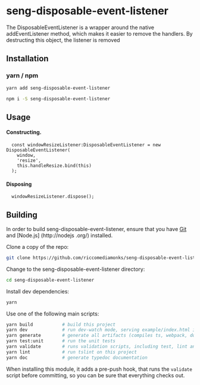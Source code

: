 # seng-disposable-event-listener
The DisposableEventListener is a wrapper around the native addEventListener method, which makes it easier to remove the handlers. By destructing this object, the listener is removed

## Installation
### yarn / npm

```sh
yarn add seng-disposable-event-listener
```

```sh
npm i -S seng-disposable-event-listener
```

## Usage

#### Constructing.
```
  const windowResizeListener:DisposableEventListener = new DisposableEventListener(
    window,
    'resize',
    this.handleResize.bind(this)
  );
```

#### Disposing

```
  windowResizeListener.dispose();
```


## Building

In order to build seng-disposable-event-listener, ensure that you have [Git](http://git-scm.com/downloads) and [Node.js]
(http://nodejs
.org/) installed.

Clone a copy of the repo:
```sh
git clone https://github.com/riccomediamonks/seng-disposable-event-listener.git
```

Change to the seng-disposable-event-listener directory:
```sh
cd seng-disposable-event-listener
```

Install dev dependencies:
```sh
yarn
```

Use one of the following main scripts:
```sh
yarn build           # build this project
yarn dev             # run dev-watch mode, serving example/index.html in the browser
yarn generate        # generate all artifacts (compiles ts, webpack, docs and coverage)
yarn test:unit       # run the unit tests
yarn validate        # runs validation scripts, including test, lint and coverage check
yarn lint            # run tslint on this project
yarn doc             # generate typedoc documentation
```

When installing this module, it adds a pre-push hook, that runs the `validate`
script before committing, so you can be sure that everything checks out.
